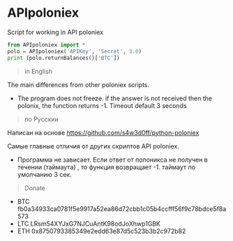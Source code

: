 # APIpoloniex
Script for working in API poloniex
```python
from APIpoloniex import *
polo = APIpoloniex('APIKey', 'Secret', 3.0)
print (polo.returnBalances()['BTC'])
```

>in English

The main differences from other poloniex scripts.  
  - The program does not freeze. if the answer is not received then the polonix, the function returns -1. Timeout default 3 seconds


>по Русскии 

Написан на основе https://github.com/s4w3d0ff/python-poloniex

Самые главные отличия от других скриптов API poloniex.
  - Программа не зависает. Если ответ от полоникса не получен в течении (таймаута) , то функция возвращает -1. таймаут по умолчанию 3 сек.

>Donate
- BTC fb0a34933ca0781f5e9917a52ea86d72cbb1c05b4ccfff56f9c78bdce5f8a573
- LTC LRsm54XYJxG7NJCuAntK98odJoXhwp1GBK
- ETH 0x8750793385349e2edd63e87d5c523b3b2c972b82
